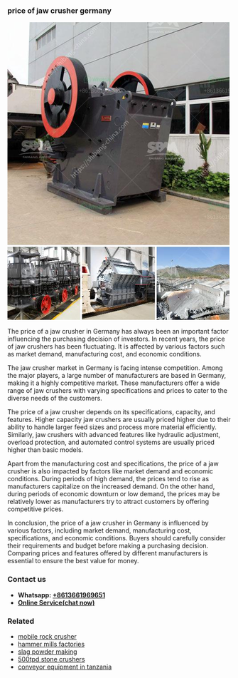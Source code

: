 <h3>price of jaw crusher germany</h3><img src='1708322819.jpg' alt=''><p>The price of a jaw crusher in Germany has always been an important factor influencing the purchasing decision of investors. In recent years, the price of jaw crushers has been fluctuating. It is affected by various factors such as market demand, manufacturing cost, and economic conditions.</p><p>The jaw crusher market in Germany is facing intense competition. Among the major players, a large number of manufacturers are based in Germany, making it a highly competitive market. These manufacturers offer a wide range of jaw crushers with varying specifications and prices to cater to the diverse needs of the customers.</p><p>The price of a jaw crusher depends on its specifications, capacity, and features. Higher capacity jaw crushers are usually priced higher due to their ability to handle larger feed sizes and process more material efficiently. Similarly, jaw crushers with advanced features like hydraulic adjustment, overload protection, and automated control systems are usually priced higher than basic models.</p><p>Apart from the manufacturing cost and specifications, the price of a jaw crusher is also impacted by factors like market demand and economic conditions. During periods of high demand, the prices tend to rise as manufacturers capitalize on the increased demand. On the other hand, during periods of economic downturn or low demand, the prices may be relatively lower as manufacturers try to attract customers by offering competitive prices.</p><p>In conclusion, the price of a jaw crusher in Germany is influenced by various factors, including market demand, manufacturing cost, specifications, and economic conditions. Buyers should carefully consider their requirements and budget before making a purchasing decision. Comparing prices and features offered by different manufacturers is essential to ensure the best value for money.</p><h3>Contact us</h3><ul><li><strong>Whatsapp:&nbsp;<a href="https://wa.me/8613661969651">+8613661969651</a></strong></li><li><a href="https://swt.shibang-china.com/?git&amp;zhl&amp;price of jaw crusher germany"><strong>Online Service(chat now)</strong></a></li></ul><h3>Related</h3><ul><li><a href='mobile rock crusher.md'>mobile rock crusher</a></li><li><a href='hammer mills factories.md'>hammer mills factories</a></li><li><a href='slag powder making.md'>slag powder making</a></li><li><a href='500tpd stone crushers.md'>500tpd stone crushers</a></li><li><a href='conveyor equipment in tanzania.md'>conveyor equipment in tanzania</a></li></ul>